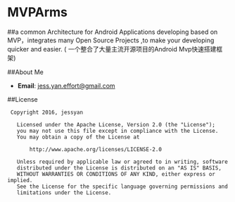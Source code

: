 # MVPArms
##a common Architecture for Android Applications developing based on MVP，integrates many Open Source Projects ,to make your developing quicker and easier. ( 一个整合了大量主流开源项目的Android Mvp快速搭建框架)

##About Me
* **Email**: jess.yan.effort@gmail.com

##License
```
 Copyright 2016, jessyan

   Licensed under the Apache License, Version 2.0 (the "License");
   you may not use this file except in compliance with the License.
   You may obtain a copy of the License at

       http://www.apache.org/licenses/LICENSE-2.0

   Unless required by applicable law or agreed to in writing, software
   distributed under the License is distributed on an "AS IS" BASIS,
   WITHOUT WARRANTIES OR CONDITIONS OF ANY KIND, either express or implied.
   See the License for the specific language governing permissions and
   limitations under the License.
```
